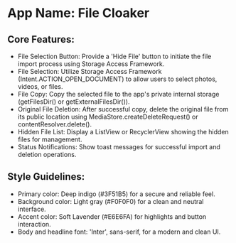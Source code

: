 # **App Name**: File Cloaker

## Core Features:

- File Selection Button: Provide a 'Hide File' button to initiate the file import process using Storage Access Framework.
- File Selection: Utilize Storage Access Framework (Intent.ACTION_OPEN_DOCUMENT) to allow users to select photos, videos, or files.
- File Copy: Copy the selected file to the app's private internal storage (getFilesDir() or getExternalFilesDir()).
- Original File Deletion: After successful copy, delete the original file from its public location using MediaStore.createDeleteRequest() or contentResolver.delete().
- Hidden File List: Display a ListView or RecyclerView showing the hidden files for management.
- Status Notifications: Show toast messages for successful import and deletion operations.

## Style Guidelines:

- Primary color: Deep indigo (#3F51B5) for a secure and reliable feel.
- Background color: Light gray (#F0F0F0) for a clean and neutral interface.
- Accent color: Soft Lavender (#E6E6FA) for highlights and button interaction.
- Body and headline font: 'Inter', sans-serif, for a modern and clean UI.